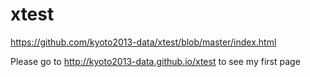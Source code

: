 xtest
=====

https://github.com/kyoto2013-data/xtest/blob/master/index.html

Please go to http://kyoto2013-data.github.io/xtest 
to see my first page

